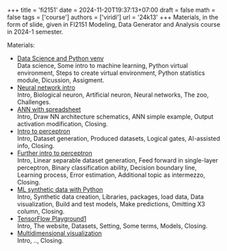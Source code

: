 +++
title = 'fi2151'
date = 2024-11-20T19:37:13+07:00
draft = false
math = false
tags = ['course']
authors = ['viridi']
url = '24k13'
+++
Materials, in the form of slide, given in FI2151 Modeling, Data Generator and Analysis course in 2024-1 semester.

<!--more-->

Materials:

- [Data Science and Python venv](https://osf.io/tzvsw) \
  Data science, Some intro to machine learning, Python virtual environment, Steps to create virtual environment, Python statistics module, Dicussion, Assigment. 
- [Neural network intro](https://osf.io/3ksmu) \
  Intro, Biological neuron, Artificial neuron, Neural networks, The zoo, Challenges.
- [ANN with spreadsheet](https://osf.io/42tq9) \
  Intro, Draw NN architecture schematics, ANN simple example, Output activation modification, Closing.
- [Intro to perceptron](https://osf.io/26v4e) \
  Intro, Dataset generation, Produced datasets, Logical gates, AI-assisted info, Closing.
- [Further intro to perceptron](https://osf.io/9vxfz) \
  Intro, Linear separable dataset generation, Feed forward in single-layer perceptron, Binary classification ability, Decision boundary line, Learning process, Error estimation, Additional topic as intermezzo, Closing.
- [ML synthetic data with Python](https://osf.io/wqv3z) \
  Intro, Synthetic data creation, Libraries, packages, load data, Data visualization, Build and test models, Make predictions, Omitting X3 column, Closing.
- [TensorFlow Playground1](https://osf.io/43baq) \
  Intro, The website, Datasets, Setting, Some terms, Models, Closing.
- [Multidimensional visualization](https://osf.io/p4ykz) \
  Intro, .., Closing.